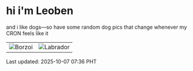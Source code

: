 # hi i'm Leoben

and i like dogs—so have some random dog pics that change whenever my CRON feels like it

|  |  |
|--------|----------|
| ![Borzoi](https://random-dog-vercel.vercel.app/api/random-borzoi?v=1759793782) | ![Labrador](https://random-dog-vercel.vercel.app/api/random-labrador?v=1759793782) |

Last updated: 2025-10-07 07:36 PHT

